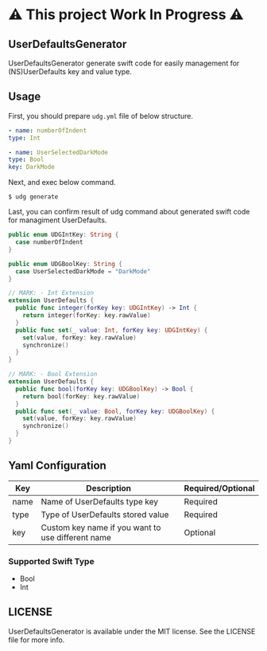 # ⚠️  This project Work In Progress ⚠️

## UserDefaultsGenerator
UserDefaultsGenerator generate swift code for easily management for (NS)UserDefaults key and value type.

## Usage
First, you should prepare `udg.yml` file of below structure.

```yml
- name: numberOfIndent
type: Int

- name: UserSelectedDarkMode
type: Bool
key: DarkMode
```

Next, and exec below command.
```
$ udg generate 
```


Last, you can confirm result of udg command about generated swift code for managiment UserDefaults.
```swift
public enum UDGIntKey: String {
  case numberOfIndent
}

public enum UDGBoolKey: String {
  case UserSelectedDarkMode = "DarkMode"
}

// MARK: - Int Extension
extension UserDefaults {
  public func integer(forKey key: UDGIntKey) -> Int {
    return integer(forKey: key.rawValue)
  }
  public func set(_ value: Int, forKey key: UDGIntKey) {
    set(value, forKey: key.rawValue)
    synchronize()
  }
}

// MARK: - Bool Extension
extension UserDefaults {
  public func bool(forKey key: UDGBoolKey) -> Bool {
    return bool(forKey: key.rawValue)
  }
  public func set(_ value: Bool, forKey key: UDGBoolKey) {
    set(value, forKey: key.rawValue)
    synchronize()
  }
}

```

## Yaml Configuration 
|  Key  |  Description  |  Required/Optional  |
| ---- | ---- | ---- |
|  name  |  Name of UserDefaults type key  |  Required  |
|  type  |  Type of UserDefaults stored value  |  Required  |
|  key  |  Custom key name if you want to use different name  |  Optional  |


### Supported Swift Type
- Bool
- Int

## LICENSE
UserDefaultsGenerator is available under the MIT license. See the LICENSE file for more info.

